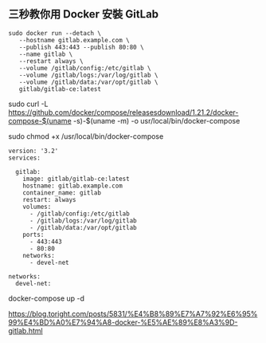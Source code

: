 
## 三秒教你用 Docker 安裝 GitLab
~~~
sudo docker run --detach \
   --hostname gitlab.example.com \
   --publish 443:443 --publish 80:80 \
   --name gitlab \
   --restart always \
   --volume /gitlab/config:/etc/gitlab \
   --volume /gitlab/logs:/var/log/gitlab \
   --volume /gitlab/data:/var/opt/gitlab \
   gitlab/gitlab-ce:latest
~~~

sudo curl -L https://github.com/docker/compose/releasesdownload/1.21.2/docker-compose-$(uname -s)-$(uname -m) -o usr/local/bin/docker-compose

sudo chmod +x /usr/local/bin/docker-compose

~~~
version: '3.2'
services:
 
  gitlab:
    image: gitlab/gitlab-ce:latest
    hostname: gitlab.example.com
    container_name: gitlab
    restart: always
    volumes:
      - /gitlab/config:/etc/gitlab
      - /gitlab/logs:/var/log/gitlab
      - /gitlab/data:/var/opt/gitlab
    ports:
      - 443:443
      - 80:80
    networks:
      - devel-net
 
networks:
  devel-net:
~~~

docker-compose up -d


https://blog.toright.com/posts/5831/%E4%B8%89%E7%A7%92%E6%95%99%E4%BD%A0%E7%94%A8-docker-%E5%AE%89%E8%A3%9D-gitlab.html